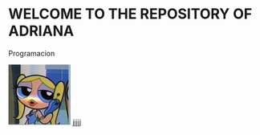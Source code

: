  # WELCOME TO THE REPOSITORY OF ADRIANA 

 Programacion 

![Imagen](/imagenes/8959bfcb-9083-486d-8575-3b15b3bf6dc1.jpeg)
jjjjj
